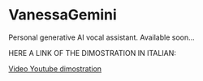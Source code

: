 # VanessaGemini
Personal generative AI vocal assistant.
Available soon...

HERE A LINK OF THE DIMOSTRATION IN ITALIAN:

[Video Youtube dimostration](https://www.youtube.com/watch?v=9xRNCH3ql1U&t=677s&ab_channel=FullMoneky)
